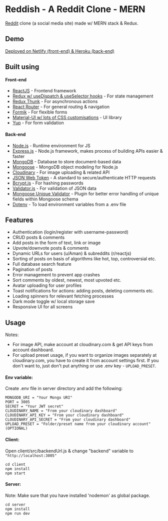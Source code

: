 # Reddish - A Reddit Clone - MERN

[Reddit](https://www.reddit.com) clone (a social media site) made w/ MERN stack & Redux.

## Demo

[Deployed on Netlify (front-end) & Heroku (back-end)](https://reddish.netlify.app)

## Built using

#### Front-end

-   [ReactJS](https://reactjs.org/) - Frontend framework
-   [Redux w/ useDispatch & useSelector hooks](https://redux.js.org/) - For state management
-   [Redux Thunk](https://github.com/reduxjs/redux-thunk) - For asynchronous actions
-   [React Router](https://reactrouter.com/) - For general routing & navigation
-   [Formik](https://formik.org/) - For flexible forms
-   [Material-UI w/ lots of CSS customisations](https://material-ui.com/) - UI library
-   [Yup](https://github.com/jquense/yup) - For form validation

#### Back-end

-   [Node.js](https://nodejs.org/en/) - Runtime environment for JS
-   [Express.js](https://expressjs.com/) - Node.js framework, makes process of building APIs easier & faster
-   [MongoDB](https://www.mongodb.com/) - Database to store document-based data
-   [Mongoose](https://mongoosejs.com/) - MongoDB object modeling for Node.js
-   [Cloudinary](https://cloudinary.com/) - For image uploading & related API
-   [JSON Web Token](https://jwt.io/) - A standard to secure/authenticate HTTP requests
-   [Bcrypt.js](https://www.npmjs.com/package/bcryptjs) - For hashing passwords
-   [Validator.js](https://www.npmjs.com/package/validator) - For validation of JSON data
-   [Mongoose Unique Validator](https://www.npmjs.com/package/mongoose-unique-validator) - Plugin for better error handling of unique fields within Mongoose schema
-   [Dotenv](https://www.npmjs.com/package/dotenv) - To load environment variables from a .env file

## Features

-   Authentication (login/register with username-password)
-   CRUD posts & comments
-   Add posts in the form of text, link or image
-   Upvote/downvote posts & comments
-   Dynamic URLs for users (u/Aman) & subreddits (r/reactjs)
-   Sorting of posts on basis of algorithms like hot, top, controversial etc.
-   Full database search feature
-   Pagination of posts
-   Error management to prevent app crashes
-   Sort comments by oldest, newest, most upvoted etc.
-   Avatar uploading for user profiles
-   Toast notifications for actions: adding posts, deleting comments etc.
-   Loading spinners for relevant fetching processes
-   Dark mode toggle w/ local storage save
-   Responsive UI for all screens

## Usage

Notes:

-   For image API, make account at cloudinary.com & get API keys from account dashboard.
-   For upload preset usage, if you want to organize images separately at cloudinary.com, you have to create it from account settings first. If you don't want to, just don't put anything or use .env key - `UPLOAD_PRESET`.

#### Env variable:

Create .env file in server directory and add the following:

```
MONGODB_URI = "Your Mongo URI"
PORT = 3005
SECRET = "Your JWT secret"
CLOUDINARY_NAME = "From your cloudinary dashboard"
CLOUDINARY_API_KEY = "From your cloudinary dashboard"
CLOUDINARY_API_SECRET = "From your cloudinary dashboard"
UPLOAD_PRESET = "Folder/preset name from your cloudinary account" (OPTIONAL)
```

#### Client:

Open client/src/backendUrl.js & change "backend" variable to `"http://localhost:3005"`

```
cd client
npm install
npm start
```

#### Server:

Note: Make sure that you have installed 'nodemon' as global package.

```
cd server
npm install
npm run dev
```

